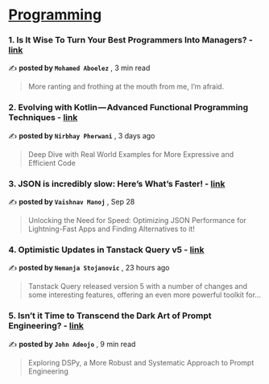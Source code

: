 
<h1><a href=https://medium.com/tag/programming/recommended target="_blank" rel="noopener noreferrer">Programming</a></h1>
<h3>1. Is It Wise To Turn Your Best Programmers Into Managers? - <a href=https://medium.com/@mohaboelez/is-it-wise-to-turn-your-best-programmers-into-managers-0d7c7dc05ea5?source=tag_recommended_feed---------0-84----------programming----------ed41fa35_d73f_4451_8065_02fef652b92d------- target="_blank" rel="noopener noreferrer">link</a></h3>

✍️ **posted by `Mohamed Aboelez`** <date> , 3 min read</date>

<blockquote>More ranting and frothing at the mouth from me, I’m afraid.</blockquote>

<h3>2. Evolving with Kotlin — Advanced Functional Programming Techniques - <a href=https://medium.com/proandroiddev/evolving-with-kotlin-advanced-functional-programming-techniques-ed4b8e0baea3?source=tag_recommended_feed---------1-107----------programming----------ed41fa35_d73f_4451_8065_02fef652b92d------- target="_blank" rel="noopener noreferrer">link</a></h3>

✍️ **posted by `Nirbhay Pherwani`** <date> , 3 days ago</date>

<blockquote>Deep Dive with Real World Examples for More Expressive and Efficient Code</blockquote>

<h3>3. JSON is incredibly slow: Here’s What’s Faster! - <a href=https://medium.com/data-science-community-srm/json-is-incredibly-slow-heres-what-s-faster-ca35d5aaf9e8?source=tag_recommended_feed---------2-85----------programming----------ed41fa35_d73f_4451_8065_02fef652b92d------- target="_blank" rel="noopener noreferrer">link</a></h3>

✍️ **posted by `Vaishnav Manoj`** <date> , Sep 28</date>

<blockquote>Unlocking the Need for Speed: Optimizing JSON Performance for Lightning-Fast Apps and Finding Alternatives to it!</blockquote>

<h3>4. Optimistic Updates in Tanstack Query v5 - <a href=https://medium.com/@stojanovic.nemanja71/optimistic-updates-in-tanstack-query-v5-dfbcbb124113?source=tag_recommended_feed---------3-84----------programming----------ed41fa35_d73f_4451_8065_02fef652b92d------- target="_blank" rel="noopener noreferrer">link</a></h3>

✍️ **posted by `Nemanja Stojanovic`** <date> , 23 hours ago</date>

<blockquote>Tanstack Query released version 5 with a number of changes and some interesting features, offering an even more powerful toolkit for…</blockquote>

<h3>5. Isn’t it Time to Transcend the Dark Art of Prompt Engineering? - <a href=https://medium.com/ai-mind-labs/isnt-it-time-to-transcend-the-dark-art-of-prompt-engineering-5e50ee216853?source=tag_recommended_feed---------4-107----------programming----------ed41fa35_d73f_4451_8065_02fef652b92d------- target="_blank" rel="noopener noreferrer">link</a></h3>

✍️ **posted by `John Adeojo`** <date> , 9 min read</date>

<blockquote>Exploring DSPy, a More Robust and Systematic Approach to Prompt Engineering</blockquote>

